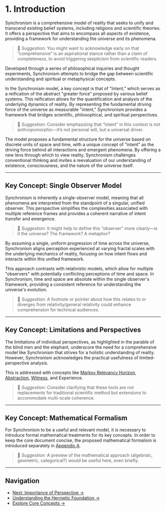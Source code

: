 # 1. Introduction

Synchronism is a comprehensive model of reality that seeks to unify and transcend existing belief systems, including religions and scientific theories. It offers a perspective that aims to encompass all aspects of existence, providing a framework for understanding the universe and its phenomena.

> 💬 *Suggestion:* You might want to acknowledge early on that “comprehensive” is an aspirational stance rather than a claim of completeness, to avoid triggering skepticism from scientific readers.

Developed through a series of philosophical inquiries and thought experiments, Synchronism attempts to bridge the gap between scientific understanding and spiritual or metaphysical concepts.

In the Synchronism model, a key concept is that of "Intent," which serves as a reification of the abstract "greater force" proposed by various belief systems. This reification allows for the quantification and analysis of the underlying dynamics of reality. By representing the fundamental driving force of the universe as measurable "intent," Synchronism provides a framework that bridges scientific, philosophical, and spiritual perspectives.

> 💬 *Suggestion:* Consider emphasizing that “intent” in this context is not anthropomorphic—it’s not personal will, but a universal driver.

The model proposes a fundamental structure for the universe based on discrete units of space and time, with a unique concept of "intent" as the driving force behind all interactions and emergent phenomena. By offering a new lens through which to view reality, Synchronism challenges conventional thinking and invites a reevaluation of our understanding of existence, consciousness, and the nature of the universe itself.

---

## Key Concept: Single Observer Model

Synchronism is inherently a single-observer model, meaning that all phenomena are interpreted from the standpoint of a singular, unified observer. This perspective simplifies the complexities associated with multiple reference frames and provides a coherent narrative of intent transfer and emergence.

> 💬 *Suggestion:* It might help to define this “observer” more clearly—is it the universe? The framework? A metaphor?

By assuming a single, uniform progression of time across the universe, Synchronism aligns perception experienced at varying fractal scales with the underlying mechanics of reality, focusing on how intent flows and interacts within this unified framework.

This approach contrasts with relativistic models, which allow for multiple "observers" with potentially conflicting perceptions of time and space. In Synchronism, time and space are absolute within the single observer's framework, providing a consistent reference for understanding the universe's evolution.

> 💬 *Suggestion:* A footnote or pointer about how this relates to or diverges from relativity/general relativity could enhance comprehension for technical audiences.

---

## Key Concept: Limitations and Perspectives

The limitations of individual perspectives, as highlighted in the parable of the blind men and the elephant, underscore the need for a comprehensive model like Synchronism that strives for a holistic understanding of reality. However, Synchronism acknowledges the practical usefulness of limited-perspective analysis.

This is addressed with concepts like [Markov Relevancy Horizon](#mrh), [Abstraction](#abstraction), [Witness](#witness-effect), and Experience.

> 💬 *Suggestion:* Consider clarifying that these tools are not replacements for traditional scientific method but extensions to accommodate multi-scale coherence.

---

## Key Concept: Mathematical Formalism

For Synchronism to be a useful and relevant model, it is necessary to introduce formal mathematical treatments for its key concepts. In order to keep the core document concise, the proposed mathematical formalism is introduced separately in [Appendix A](#appendix-a).

> 💬 *Suggestion:* A preview of the mathematical approach (algebraic, geometric, categorical?) would be useful here, even briefly.

---

## Navigation

- [Next: Importance of Perspective →](#perspective)
- [Understanding the Hermetic Foundation →](#hermetic-principles)
- [Explore Core Concepts →](#fundamental-concepts-header)